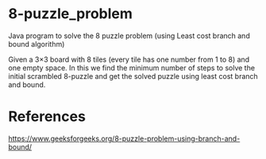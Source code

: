 # 8-puzzle_problem
Java program to solve the 8 puzzle problem (using  Least cost branch and bound algorithm)

Given a 3×3 board with 8 tiles (every tile has one number from 1 to 8) and one empty space.
In this we find the minimum number of steps to solve the initial scrambled 8-puzzle and get the solved puzzle using least cost branch and bound.

# References
https://www.geeksforgeeks.org/8-puzzle-problem-using-branch-and-bound/

